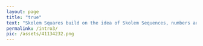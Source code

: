 ```yaml
---
layout: page
title: "true"
text: "Skolem Squares build on the idea of Skolem Sequences, numbers are arranged such that pairs of the same number are separated equal to their value."
permalink: /intro3/
pic: /assets/41134232.png
---
```

